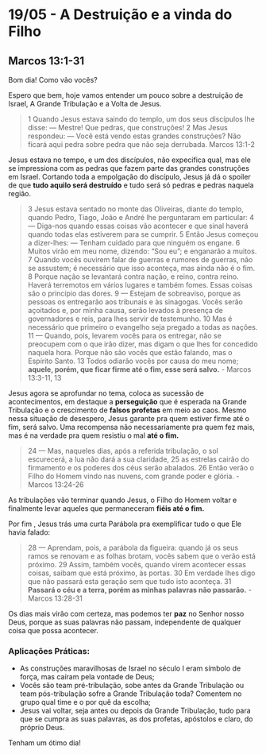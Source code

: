 # 19/05 - A Destruição e a vinda do Filho

## Marcos 13:1-31

Bom dia! Como vão vocês? 

Espero que bem, hoje vamos entender um pouco sobre a destruição de Israel, A Grande Tribulação e a Volta de Jesus.

> 1 Quando Jesus estava saindo do templo, um dos seus discípulos lhe disse: — Mestre! Que pedras, que construções! 2 Mas Jesus respondeu: — Você está vendo estas grandes construções? Não ficará aqui pedra sobre pedra que não seja derrubada. Marcos 13:1-2
> 

Jesus estava no tempo, e um dos discípulos, não expecifica qual, mas ele se impressiona com as pedras que fazem parte das grandes construções em Israel. Cortando toda a empolgação do discípulo, Jesus já dá o spoiler de que **tudo aquilo será destruído** e tudo será só pedras e pedras naquela região. 

> 3 Jesus estava sentado no monte das Oliveiras, diante do templo, quando Pedro, Tiago, João e André lhe perguntaram em particular: 4 — Diga-nos quando essas coisas vão acontecer e que sinal haverá quando todas elas estiverem para se cumprir. 5 Então Jesus começou a dizer-lhes: — Tenham cuidado para que ninguém os engane. 6 Muitos virão em meu nome, dizendo: “Sou eu”; e enganarão a muitos. 7 Quando vocês ouvirem falar de guerras e rumores de guerras, não se assustem; é necessário que isso aconteça, mas ainda não é o fim. 8 Porque nação se levantará contra nação, e reino, contra reino. Haverá terremotos em vários lugares e também fomes. Essas coisas são o princípio das dores. 9  — Estejam de sobreaviso, porque as pessoas os entregarão aos tribunais e às sinagogas. Vocês serão açoitados e, por minha causa, serão levados à presença de governadores e reis, para lhes servir de testemunho. 10 Mas é necessário que primeiro o evangelho seja pregado a todas as nações. 11 — Quando, pois, levarem vocês para os entregar, não se preocupem com o que irão dizer, mas digam o que lhes for concedido naquela hora. Porque não são vocês que estão falando, mas o Espírito Santo.
13 Todos odiarão vocês por causa do meu nome; **aquele, porém, que ficar firme até o fim, esse será salvo.** - Marcos 13:3-11, 13
> 

Jesus agora se aprofundar no tema, coloca as sucessão de acontecimentos, em destaque a **perseguição** que é esperada na Grande Tribulação e o crescimento de **falsos profetas** em meio ao caos. Mesmo nessa situação de desespero, Jesus garante pra quem estiver firme até o fim, será salvo. Uma recompensa não necessariamente pra quem fez mais, mas é na verdade pra quem resistiu o mal **até o fim.**

> 24  — Mas, naqueles dias, após a referida tribulação, o sol escurecerá, a lua não dará a sua claridade, 25 as estrelas cairão do firmamento e os poderes dos céus serão abalados. 26 Então verão o Filho do Homem vindo nas nuvens, com grande poder e glória. - Marcos 13:24-26
> 

As tribulações vão terminar quando Jesus, o Filho do Homem voltar e finalmente levar aqueles que permaneceram **fiéis até o fim.**

Por fim , Jesus trás uma curta Parábola pra exemplificar tudo o que Ele havia falado:

> 28 — Aprendam, pois, a parábola da figueira: quando já os seus ramos se renovam e as folhas brotam, vocês sabem que o verão está próximo. 29 Assim, também vocês, quando virem acontecer essas coisas, saibam que está próximo, às portas. 30 Em verdade lhes digo que não passará esta geração sem que tudo isto aconteça. 31 **Passará o céu e a terra, porém as minhas palavras não passarão.** - Marcos 13:28-31
> 

Os dias mais virão com certeza, mas podemos ter **paz** no Senhor nosso Deus, porque as suas palavras não passam, independente de qualquer coisa que possa acontecer. 

### Aplicações Práticas:

- As construções maravilhosas de Israel no século I eram símbolo de força, mas caíram pela vontade de Deus;
- Vocês são team pré-tribulação, sobe antes da Grande Tribulação ou team pós-tribulação sofre a Grande Tribulação toda? Comentem no grupo qual time e o por quê da escolha;
- Jesus vai voltar, seja antes ou depois da Grande Tribulação, tudo para que se cumpra as suas palavras, as dos profetas, apóstolos e claro, do próprio Deus.

Tenham um ótimo dia!